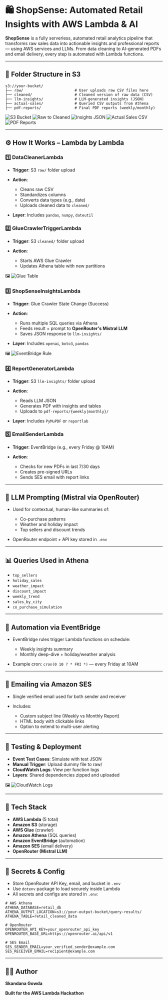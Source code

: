 # 🛍️ ShopSense: Automated Retail Insights with AWS Lambda & AI

**ShopSense** is a fully serverless, automated retail analytics pipeline that transforms raw sales data into actionable insights and professional reports — using AWS services and LLMs. From data cleaning to AI-generated PDFs and email delivery, every step is automated with Lambda functions.

---

## 📁 Folder Structure in S3

```
s3://your-bucket/
├── raw/                       # User uploads raw CSV files here
├── cleaned/                   # Cleaned version of raw data (CSV)
├── llm-insights/              # LLM-generated insights (JSON)
├── actual-sales/              # Queried CSV outputs from Athena
├── pdf-reports/               # Final PDF reports (weekly/monthly)
```
![S3 Bucket](screenshots/S3_bucket.png)
![Raw to Cleaned](screenshots/retail_cleaned_data_folder.png)
![Insights JSON](screenshots/llm_insights_folder.png)
![Actual Sales CSV](screenshots/actual_sales_folder.png)
![PDF Reports](screenshots/pdf_report_folder.png)

---

## ⚙️ How It Works – Lambda by Lambda

### 1️⃣ **DataCleanerLambda**

* **Trigger**: S3 `raw/` folder upload
* **Action**:

  * Cleans raw CSV
  * Standardizes columns
  * Converts data types (e.g., date)
  * Uploads cleaned data to `cleaned/`
* **Layer**: Includes `pandas`, `numpy`, `dateutil`

### 2️⃣ **GlueCrawlerTriggerLambda**

* **Trigger**: S3 `cleaned/` folder upload
* **Action**:

  * Starts AWS Glue Crawler
  * Updates Athena table with new partitions
    
🖼️ ![Glue Table](screenshots/Glue_Table.png)

### 3️⃣ **ShopSenseInsightsLambda**

* **Trigger**: Glue Crawler State Change (Success)
* **Action**:

  * Runs multiple SQL queries via Athena
  * Feeds result + prompt to **OpenRouter's Mistral LLM**
  * Saves JSON response to `llm-insights/`
* **Layer**: Includes `openai`, `boto3`, `pandas`
  
🖼️ ![EventBridge Rule](screenshots/EventBridge_Rule.png)

### 4️⃣ **ReportGeneratorLambda**

* **Trigger**: S3 `llm-insights/` folder upload
* **Action**:

  * Reads LLM JSON
  * Generates PDF with insights and tables
  * Uploads to `pdf-reports/{weekly|monthly}/`
* **Layer**: Includes `PyMuPDF` or `reportlab`

### 5️⃣ **EmailSenderLambda**

* **Trigger**: EventBridge (e.g., every Friday @ 10AM)
* **Action**:

  * Checks for new PDFs in last 7/30 days
  * Creates pre-signed URLs
  * Sends SES email with report links

---

## 🧠 LLM Prompting (Mistral via OpenRouter)

* Used for contextual, human-like summaries of:

  * Co-purchase patterns
  * Weather and holiday impact
  * Top sellers and discount trends
* OpenRouter endpoint + API key stored in `.env`

---

## 📊 Queries Used in Athena

* `top_sellers`
* `holiday_sales`
* `weather_impact`
* `discount_impact`
* `weekly_trend`
* `sales_by_city`
* `co_purchase_simulation`

---

## 📅 Automation via EventBridge

* EventBridge rules trigger Lambda functions on schedule:

  * Weekly insights summary
  * Monthly deep-dive + holiday/weather analysis
* Example cron: `cron(0 10 ? * FRI *)` — every Friday at 10AM

---

## 📧 Emailing via Amazon SES

* Single verified email used for both sender and receiver
* Includes:

  * Custom subject line (Weekly vs Monthly Report)
  * HTML body with clickable links
  * Option to extend to multi-user alerting

---

## 🧪 Testing & Deployment

* **Event Test Cases**: Simulate with test JSON
* **Manual Trigger**: Upload dummy file to raw/
* **CloudWatch Logs**: View per function logs
* **Layers**: Shared dependencies zipped and uploaded

🖼️ ![CloudWatch Logs](screenshots/CloudWatch.png)

---

## 🧾 Tech Stack

* **AWS Lambda** (5 total)
* **Amazon S3** (storage)
* **AWS Glue** (crawler)
* **Amazon Athena** (SQL queries)
* **Amazon EventBridge** (automation)
* **Amazon SES** (email delivery)
* **OpenRouter (Mistral LLM)**

---

## 🔐 Secrets & Config

* Store OpenRouter API Key, email, and bucket in `.env`
* Use `dotenv` package to load securely inside Lambda
* All secrets and configs are stored in `.env`:

```env
# AWS Athena
ATHENA_DATABASE=retail_db
ATHENA_OUTPUT_LOCATION=s3://your-output-bucket/query-results/
ATHENA_TABLE=retail_cleaned_data

# OpenRouter
OPENROUTER_API_KEY=your_openrouter_api_key
OPENROUTER_BASE_URL=https://openrouter.ai/api/v1

# SES Email
SES_SENDER_EMAIL=your_verified_sender@example.com
SES_RECEIVER_EMAIL=recipient@example.com
```

---

## 👨‍💻 Author

**Skandana Gowda**

**Built for the AWS Lambda Hackathon**

